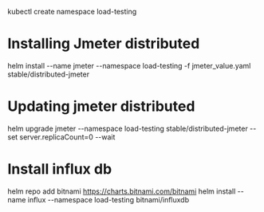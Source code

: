 kubectl create namespace load-testing

# Installing Jmeter distributed

helm install --name jmeter --namespace load-testing -f jmeter_value.yaml stable/distributed-jmeter

# Updating jmeter distributed

helm upgrade jmeter --namespace load-testing stable/distributed-jmeter --set server.replicaCount=0 --wait


# Install influx db
helm repo add bitnami https://charts.bitnami.com/bitnami
helm install --name influx --namespace load-testing bitnami/influxdb

